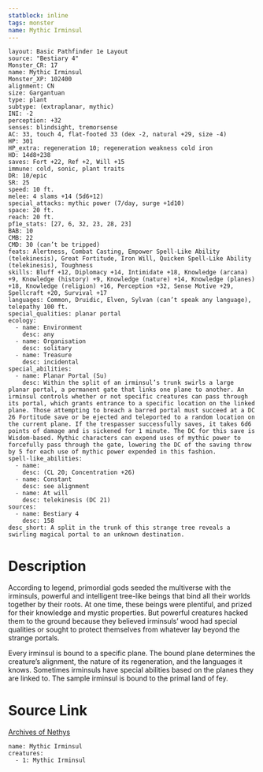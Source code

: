 ```yaml
---
statblock: inline
tags: monster
name: Mythic Irminsul
---
```

```statblock
layout: Basic Pathfinder 1e Layout
source: "Bestiary 4"
Monster_CR: 17
name: Mythic Irminsul
Monster_XP: 102400
alignment: CN
size: Gargantuan
type: plant
subtype: (extraplanar, mythic)
INI: -2
perception: +32
senses: blindsight, tremorsense
AC: 33, touch 4, flat-footed 33 (dex -2, natural +29, size -4)
HP: 301
HP_extra: regeneration 10; regeneration weakness cold iron
HD: 14d8+238
saves: Fort +22, Ref +2, Will +15
immune: cold, sonic, plant traits
DR: 10/epic
SR: 25
speed: 10 ft.
melee: 4 slams +14 (5d6+12)
special_attacks: mythic power (7/day, surge +1d10)
space: 20 ft.
reach: 20 ft.
pf1e_stats: [27, 6, 32, 23, 28, 23]
BAB: 10
CMB: 22
CMD: 30 (can’t be tripped)
feats: Alertness, Combat Casting, Empower Spell-Like Ability (telekinesis), Great Fortitude, Iron Will, Quicken Spell-Like Ability (telekinesis), Toughness
skills: Bluff +12, Diplomacy +14, Intimidate +18, Knowledge (arcana) +9, Knowledge (history) +9, Knowledge (nature) +14, Knowledge (planes) +18, Knowledge (religion) +16, Perception +32, Sense Motive +29, Spellcraft +20, Survival +17
languages: Common, Druidic, Elven, Sylvan (can’t speak any language), telepathy 100 ft.
special_qualities: planar portal
ecology:
  - name: Environment
    desc: any
  - name: Organisation
    desc: solitary
  - name: Treasure
    desc: incidental
special_abilities:
  - name: Planar Portal (Su)
    desc: Within the split of an irminsul’s trunk swirls a large planar portal, a permanent gate that links one plane to another. An irminsul controls whether or not specific creatures can pass through its portal, which grants entrance to a specific location on the linked plane. Those attempting to breach a barred portal must succeed at a DC 26 Fortitude save or be ejected and teleported to a random location on the current plane. If the trespasser successfully saves, it takes 6d6 points of damage and is sickened for 1 minute. The DC for this save is Wisdom-based. Mythic characters can expend uses of mythic power to forcefully pass through the gate, lowering the DC of the saving throw by 5 for each use of mythic power expended in this fashion.
spell-like_abilities:
  - name:
    desc: (CL 20; Concentration +26)
  - name: Constant
    desc: see alignment
  - name: At will
    desc: telekinesis (DC 21)
sources:
  - name: Bestiary 4
    desc: 158
desc_short: A split in the trunk of this strange tree reveals a swirling magical portal to an unknown destination.
```
# Description
According to legend, primordial gods seeded the multiverse with the irminsuls, powerful and intelligent tree-like beings that bind all their worlds together by their roots. At one time, these beings were plentiful, and prized for their knowledge and mystic properties. But powerful creatures hacked them to the ground because they believed irminsuls’ wood had special qualities or sought to protect themselves from whatever lay beyond the strange portals.

Every irminsul is bound to a specific plane. The bound plane determines the creature’s alignment, the nature of its regeneration, and the languages it knows. Sometimes irminsuls have special abilities based on the planes they are linked to. The sample irminsul is bound to the primal land of fey.
# Source Link
[Archives of Nethys](https://aonprd.com/MythicMonsterDisplay.aspx?ItemName=Irminsul)
```encounter-table
name: Mythic Irminsul
creatures:
  - 1: Mythic Irminsul
```
